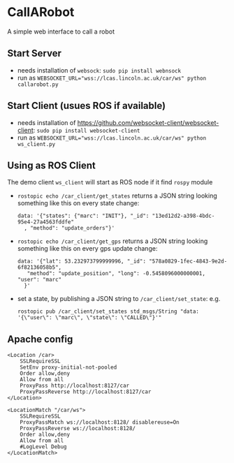 # CallARobot
A simple web interface to call a robot

## Start Server

* needs installation of `websock`: `sudo pip install webnsock`
* run as `WEBSOCKET_URL="wss://lcas.lincoln.ac.uk/car/ws" python callarobot.py`

## Start Client (usues ROS if available)

* needs installation of https://github.com/websocket-client/websocket-client: `sudo pip install websocket-client`
* run as `WEBSOCKET_URL="wss://lcas.lincoln.ac.uk/car/ws" python ws_client.py`

## Using as ROS Client

The demo client `ws_client` will start as ROS node if it find `rospy` module

* `rostopic echo /car_client/get_states` returns a JSON string looking something like this on every state change:
    ```
    data: '{"states": {"marc": "INIT"}, "_id": "13ed12d2-a398-4bdc-95e4-27a4563fddfe"
      , "method": "update_orders"}'
    ```

* `rostopic echo /car_client/get_gps` returns a JSON string looking something like this on every gps update change:
    ```
    data: '{"lat": 53.232973799999996, "_id": "578a0829-1fec-4843-9e2d-6f82136058b5",
       "method": "update_position", "long": -0.5458096000000001, "user": "marc"
      }'
    ```

* set a state, by publishing a JSON string to `/car_client/set_state`: e.g.
    ```
    rostopic pub /car_client/set_states std_msgs/String "data: '{\"user\": \"marc\", \"state\": \"CALLED\"}'"
    ```

## Apache config

```
<Location /car>
    SSLRequireSSL
    SetEnv proxy-initial-not-pooled
    Order allow,deny
    Allow from all
    ProxyPass http://localhost:8127/car
    ProxyPassReverse http://localhost:8127/car
</Location>

<LocationMatch "/car/ws">
    SSLRequireSSL
    ProxyPassMatch ws://localhost:8128/ disablereuse=On
    ProxyPassReverse ws://localhost:8128/
    Order allow,deny
    Allow from all
    #LogLevel Debug
</LocationMatch>
```